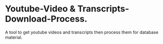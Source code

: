 # Youtube-Video & Transcripts-Download-Process.
A tool to get youtube videos and transcripts then process them for database material.
